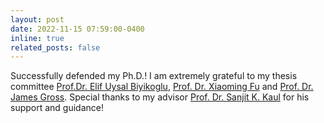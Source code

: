 ```yaml
---
layout: post
date: 2022-11-15 07:59:00-0400
inline: true
related_posts: false
---
```


 Successfully defended my Ph.D.! I am extremely grateful to my thesis committee [Prof.Dr. Elif Uysal Biyikoglu](https://users.metu.edu.tr/uelif/), [Prof. Dr. Xiaoming Fu](https://user.informatik.uni-goettingen.de/~fu/) and [Prof. Dr. James Gross](https://www.kth.se/profile/jamesgr). Special thanks to my advisor [Prof. Dr. Sanjit K. Kaul](https://sites.google.com/view/sanjitkkaul/) for his support and guidance! 